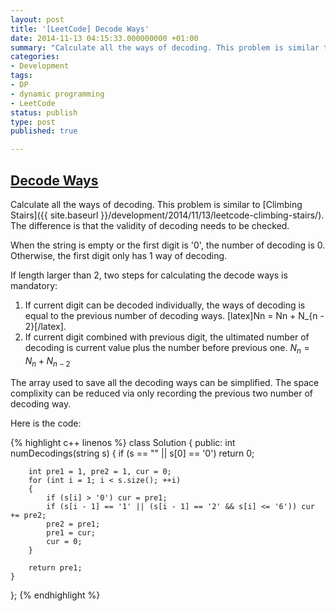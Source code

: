 ```yaml
---
layout: post
title: '[LeetCode] Decode Ways'
date: 2014-11-13 04:15:33.000000000 +01:00
summary: "Calculate all the ways of decoding. This problem is similar to ..."
categories:
- Development
tags:
- DP
- dynamic programming
- LeetCode
status: publish
type: post
published: true

---
```


## [Decode Ways](https://oj.leetcode.com/problems/decode-ways/)

Calculate all the ways of decoding. This problem is similar to [Climbing Stairs]({{ site.baseurl }}/development/2014/11/13/leetcode-climbing-stairs/). The difference is that the validity of decoding needs to be checked.

When the string is empty or the first digit is '0', the number of decoding is 0. Otherwise, the first digit only has 1 way of decoding.

If length larger than 2, two steps for calculating the decode ways is mandatory:

1. If current digit can be decoded individually, the ways of decoding is equal to the previous number of decoding ways. [latex]Nn = Nn + N_{n - 2}[/latex].
2. If current digit combined with previous digit, the ultimated number of decoding is current value plus the number before previous one. $N_n = N_n + N_{n - 2}$


The array used to save all the decoding ways can be simplified. The space complixity can be reduced via only recording the previous two number of decoding way.


Here is the code:

{% highlight c++ linenos %}
class Solution {
public:
    int numDecodings(string s) {
        if (s == "" || s[0] == '0') return 0;

        int pre1 = 1, pre2 = 1, cur = 0;
        for (int i = 1; i < s.size(); ++i)
        {
            if (s[i] > '0') cur = pre1;
            if (s[i - 1] == '1' || (s[i - 1] == '2' && s[i] <= '6')) cur += pre2;
            pre2 = pre1;
            pre1 = cur;
            cur = 0;
        }

        return pre1;
    }
};
{% endhighlight %}